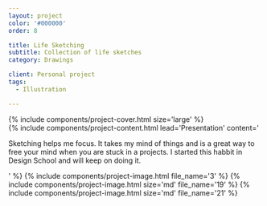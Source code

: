 ```yaml
---
layout: project
color: '#000000'
order: 8

title: Life Sketching
subtitle: Collection of life sketches
category: Drawings

client: Personal project
tags:
  - Illustration

---
```


<div class="section section--fullWidth">
  <div class="section__container">
    {% include components/project-cover.html 
      size='large'
    %}
  </div>
</div>

<div class="section">
  <div class="section__container">
    {% include components/project-content.html
      lead='Presentation'
      content='
        <p>Sketching helps me focus. It takes my mind of things and is a great way to free your mind when you are stuck in a projects. I started this habbit in Design School and will keep on doing it.</p>
      '
    %}
    {% include components/project-image.html 
      file_name='3'
    %}
    {% include components/project-image.html 
      size='md'
      file_name='19'
    %}
    {% include components/project-image.html 
      size='md'
      file_name='21'
    %}
  </div>
</div>

